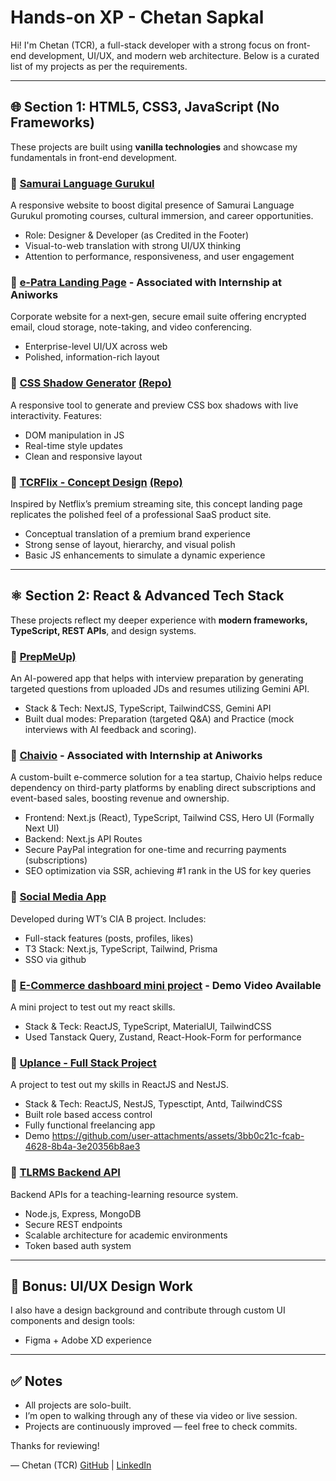 # Hands-on XP - Chetan Sapkal

Hi! I'm Chetan (TCR), a full-stack developer with a strong focus on front-end development, UI/UX, and modern web architecture. Below is a curated list of my projects as per the requirements.

---

## 🌐 Section 1: HTML5, CSS3, JavaScript (No Frameworks)

These projects are built using **vanilla technologies** and showcase my fundamentals in front-end development.

### 🔹 [Samurai Language Gurukul](https://samurailanguagegurukul.com/)
A responsive website to boost digital presence of Samurai Language Gurukul promoting courses, cultural immersion, and career opportunities.
- Role: Designer & Developer (as Credited in the Footer)
- Visual-to-web translation with strong UI/UX thinking
- Attention to performance, responsiveness, and user engagement

### 🔹 [e-Patra Landing Page](https://e-patra.com/) - Associated with Internship at Aniworks
Corporate website for a next‑gen, secure email suite offering encrypted email, cloud storage, note-taking, and video conferencing.
- Enterprise-level UI/UX across web
- Polished, information-rich layout

### 🔹 [CSS Shadow Generator](https://ceotcr.github.io/css-shadow-generator/) [(Repo)](https://github.com/ceotcr/css-shadow-generator)
A responsive tool to generate and preview CSS box shadows with live interactivity. Features:
- DOM manipulation in JS
- Real-time style updates
- Clean and responsive layout

### 🔹 [TCRFlix - Concept Design](https://ceotcr.github.io/OIBGRIP/L1T1/) [(Repo)](https://github.com/ceotcr/OIBGRIP/tree/main/L1T3)
Inspired by Netflix’s premium streaming site, this concept landing page replicates the polished feel of a professional SaaS product site.
- Conceptual translation of a premium brand experience
- Strong sense of layout, hierarchy, and visual polish
- Basic JS enhancements to simulate a dynamic experience

---

## ⚛️ Section 2: React & Advanced Tech Stack

These projects reflect my deeper experience with **modern frameworks, TypeScript, REST APIs**, and design systems.

### 🔹 [PrepMeUp)](https://prepmeupnow.vercel.app/)
An AI-powered app that helps with interview preparation by generating targeted questions from uploaded JDs and resumes utilizing Gemini API.
- Stack & Tech: NextJS, TypeScript, TailwindCSS, Gemini API
- Built dual modes: Preparation (targeted Q&A) and Practice (mock interviews with AI feedback and scoring).

### 🔹 [Chaivio](https://chaivio.com/) - Associated with Internship at Aniworks
A custom-built e-commerce solution for a tea startup, Chaivio helps reduce dependency on third-party platforms by enabling direct subscriptions and event-based sales, boosting revenue and ownership.
- Frontend: Next.js (React), TypeScript, Tailwind CSS, Hero UI (Formally Next UI)
- Backend: Next.js API Routes
- Secure PayPal integration for one-time and recurring payments (subscriptions)
- SEO optimization via SSR, achieving #1 rank in the US for key queries

### 🔹 [Social Media App](https://github.com/ceotcr/social-media)
Developed during WT’s CIA B project. Includes:
- Full-stack features (posts, profiles, likes)
- T3 Stack: Next.js, TypeScript, Tailwind, Prisma
- SSO via github

### 🔹 [E-Commerce dashboard mini project](https://github.com/ceotcr/bits-react-mp) - Demo Video Available
A mini project to test out my react skills.
- Stack & Teck: ReactJS, TypeScript, MaterialUI, TailwindCSS
- Used Tanstack Query, Zustand, React-Hook-Form for performance

### 🔹 [Uplance - Full Stack Project](https://github.com/ceotcr/freelance)
A project to test out my skills in ReactJS and NestJS.
- Stack & Tech: ReactJS, NestJS, Typesctipt, Antd, TailwindCSS
- Built role based access control
- Fully functional freelancing app
- Demo
  https://github.com/user-attachments/assets/3bb0c21c-fcab-4628-8b4a-3e20356b8ae3

### 🔹 [TLRMS Backend API](https://github.com/ceotcr/TLRMS)
Backend APIs for a teaching-learning resource system.
- Node.js, Express, MongoDB
- Secure REST endpoints
- Scalable architecture for academic environments
- Token based auth system

---

## 🧠 Bonus: UI/UX Design Work

I also have a design background and contribute through custom UI components and design tools:

- Figma + Adobe XD experience

---

## ✅ Notes

- All projects are solo-built.
- I’m open to walking through any of these via video or live session.
- Projects are continuously improved — feel free to check commits.

Thanks for reviewing!

—
Chetan (TCR)
[GitHub](https://github.com/ceotcr) | [LinkedIn](https://www.linkedin.com/in/thechetanraje)

